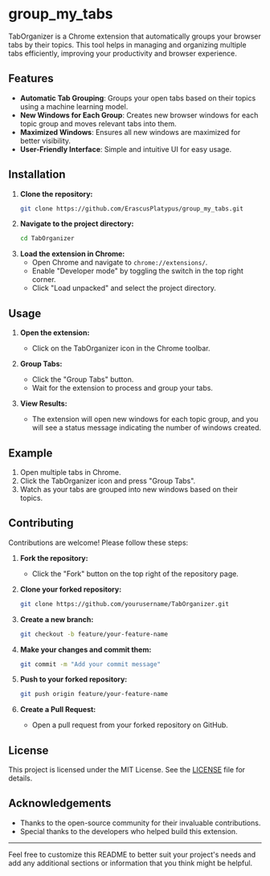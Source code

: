 # group_my_tabs

TabOrganizer is a Chrome extension that automatically groups your browser tabs by their topics. This tool helps in managing and organizing multiple tabs efficiently, improving your productivity and browser experience.

## Features

- **Automatic Tab Grouping**: Groups your open tabs based on their topics using a machine learning model.
- **New Windows for Each Group**: Creates new browser windows for each topic group and moves relevant tabs into them.
- **Maximized Windows**: Ensures all new windows are maximized for better visibility.
- **User-Friendly Interface**: Simple and intuitive UI for easy usage.

## Installation

1. **Clone the repository:**
    ```bash
    git clone https://github.com/ErascusPlatypus/group_my_tabs.git
    ```
2. **Navigate to the project directory:**
    ```bash
    cd TabOrganizer
    ```
3. **Load the extension in Chrome:**
    - Open Chrome and navigate to `chrome://extensions/`.
    - Enable "Developer mode" by toggling the switch in the top right corner.
    - Click "Load unpacked" and select the project directory.

## Usage

1. **Open the extension:**
    - Click on the TabOrganizer icon in the Chrome toolbar.

2. **Group Tabs:**
    - Click the "Group Tabs" button.
    - Wait for the extension to process and group your tabs.

3. **View Results:**
    - The extension will open new windows for each topic group, and you will see a status message indicating the number of windows created.

## Example

1. Open multiple tabs in Chrome.
2. Click the TabOrganizer icon and press "Group Tabs".
3. Watch as your tabs are grouped into new windows based on their topics.

## Contributing

Contributions are welcome! Please follow these steps:

1. **Fork the repository:**
    - Click the "Fork" button on the top right of the repository page.

2. **Clone your forked repository:**
    ```bash
    git clone https://github.com/yourusername/TabOrganizer.git
    ```

3. **Create a new branch:**
    ```bash
    git checkout -b feature/your-feature-name
    ```

4. **Make your changes and commit them:**
    ```bash
    git commit -m "Add your commit message"
    ```

5. **Push to your forked repository:**
    ```bash
    git push origin feature/your-feature-name
    ```

6. **Create a Pull Request:**
    - Open a pull request from your forked repository on GitHub.

## License

This project is licensed under the MIT License. See the [LICENSE](LICENSE) file for details.

## Acknowledgements

- Thanks to the open-source community for their invaluable contributions.
- Special thanks to the developers who helped build this extension.

---

Feel free to customize this README to better suit your project's needs and add any additional sections or information that you think might be helpful.
